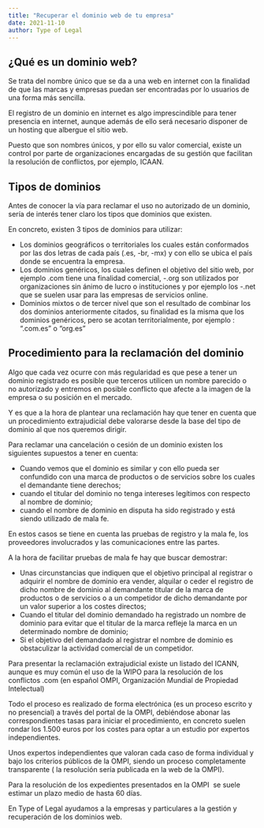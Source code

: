 ```yaml
---
title: "Recuperar el dominio web de tu empresa"
date: 2021-11-10
author: Type of Legal
---
```


**¿Qué es un dominio web?**
---------------------------

Se trata del nombre único que se da a una web en internet con la finalidad de que las marcas y empresas puedan ser encontradas por lo usuarios de una forma más sencilla.

El registro de un dominio en internet es algo imprescindible para tener presencia en internet, aunque además de ello será necesario disponer de un hosting que albergue el sitio web.

Puesto que son nombres únicos, y por ello su valor comercial, existe un control por parte de organizaciones encargadas de su gestión que facilitan la resolución de conflictos, por ejemplo, ICAAN.

**Tipos de dominios**
---------------------

Antes de conocer la vía para reclamar el uso no autorizado de un dominio, sería de interés tener claro los tipos que dominios que existen.

En concreto, existen 3 tipos de dominios para utilizar:

*   Los dominios geográficos o territoriales los cuales están conformados por las dos letras de cada país (.es, -br, -mx) y con ello se ubica el país donde se encuentra la empresa.
*   Los dominios genéricos, los cuales definen el objetivo del sitio web, por ejemplo .com tiene una finalidad comercial, -.org son utilizados por organizaciones sin ánimo de lucro o instituciones y por ejemplo los -.net que se suelen usar para las empresas de servicios online.
*   Dominios mixtos o de tercer nivel que son el resultado de combinar los dos dominios anteriormente citados, su finalidad es la misma que los dominios genéricos, pero se acotan territorialmente, por ejemplo : “.com.es” o “org.es”

**Procedimiento para la reclamación del dominio**
-------------------------------------------------

Algo que cada vez ocurre con más regularidad es que pese a tener un dominio registrado es posible que terceros utilicen un nombre parecido o no autorizado y entremos en posible conflicto que afecte a la imagen de la empresa o su posición en el mercado.

Y es que a la hora de plantear una reclamación hay que tener en cuenta que un procedimiento extrajudicial debe valorarse desde la base del tipo de dominio al que nos queremos dirigir.

Para reclamar una cancelación o cesión de un dominio existen los siguientes supuestos a tener en cuenta:

*   Cuando vemos que el dominio es similar y con ello pueda ser confundido con una marca de productos o de servicios sobre los cuales el demandante tiene derechos;
*   cuando el titular del dominio no tenga intereses legítimos con respecto al nombre de dominio;
*   cuando el nombre de dominio en disputa ha sido registrado y está siendo utilizado de mala fe.

En estos casos se tiene en cuenta las pruebas de registro y la mala fe, los proveedores involucrados y las comunicaciones entre las partes.

A la hora de facilitar pruebas de mala fe hay que buscar demostrar:

*   Unas circunstancias que indiquen que el objetivo principal al registrar o adquirir el nombre de dominio era vender, alquilar o ceder el registro de dicho nombre de dominio al demandante titular de la marca de productos o de servicios o a un competidor de dicho demandante por un valor superior a los costes directos;
*   Cuando el titular del dominio demandado ha registrado un nombre de dominio para evitar que el titular de la marca refleje la marca en un determinado nombre de dominio;
*   Si el objetivo del demandado al registrar el nombre de dominio es obstaculizar la actividad comercial de un competidor.

Para presentar la reclamación extrajudicial existe un listado del ICANN, aunque es muy común el uso de la WIPO para la resolución de los conflictos .com (en español OMPI, Organización Mundial de Propiedad Intelectual)

Todo el proceso es realizado de forma electrónica (es un proceso escrito y no presencial) a través del portal de la OMPI, debiéndose abonar las correspondientes tasas para iniciar el procedimiento, en concreto suelen rondar los 1.500 euros por los costes para optar a un estudio por expertos independientes.

Unos expertos independientes que valoran cada caso de forma individual y bajo los criterios públicos de la OMPI, siendo un proceso completamente transparente ( la resolución sería publicada en la web de la OMPI).

Para la resolución de los expedientes presentados en la OMPI  se suele estimar un plazo medio de hasta 60 días.

En Type of Legal ayudamos a la empresas y particulares a la gestión y recuperación de los dominios web.
